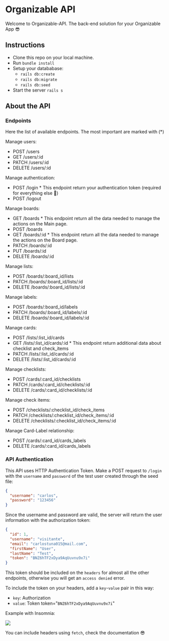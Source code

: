 # Organizable API

Welcome to Organizable-API. The back-end solution for your Organizable App 😎

## Instructions

- Clone this repo on your local machine.
- Run `bundle install`
- Setup your datababase:
  - `rails db:create`
  - `rails db:migrate`
  - `rails db:seed`
- Start the server `rails s`

## About the API

### Endpoints

Here the list of available endpoints. The most important are marked with (\*)

Manage users:

- POST /users
- GET /users/:id
- PATCH /users/:id
- DELETE /users/:id

Manage authentication:

- POST /login \* This endpoint return your authentication token (required for everything else 👀)
- POST /logout

Manage boards:

- GET /boards \* This endpoint return all the data needed to manage the actions on the Main page.
- POST /boards
- GET /boards/:id \* This endpoint return all the data needed to manage the actions on the Board page.
- PATCH /boards/:id
- PUT /boards/:id
- DELETE /boards/:id

Manage lists:

- POST /boards/:board_id/lists
- PATCH /boards/:board_id/lists/:id
- DELETE /boards/:board_id/lists/:id

Manage labels:

- POST /boards/:board_id/labels
- PATCH /boards/:board_id/labels/:id
- DELETE /boards/:board_id/labels/:id

Manage cards:

- POST /lists/:list_id/cards
- GET /lists/:list_id/cards/:id \* This endpoint return additional data about checklist and check_items
- PATCH /lists/:list_id/cards/:id
- DELETE /lists/:list_id/cards/:id

Manage checklists:

- POST /cards/:card_id/checklists
- PATCH /cards/:card_id/checklists/:id
- DELETE /cards/:card_id/checklists/:id

Manage check items:

- POST /checklists/:checklist_id/check_items
- PATCH /checklists/:checklist_id/check_items/:id
- DELETE /checklists/:checklist_id/check_items/:id

Manage Card-Label relationship:

- POST /cards/:card_id/cards_labels
- DELETE /cards/:card_id/cards_labels

### API Authentication

This API uses HTTP Authentication Token. Make a POST request to `/login` with the `username` and
`password` of the test user created through the seed file:

```json
{
  "username": "carlos",
  "password": "123456"
}
```

Since the username and password are valid, the server will return the user information with the authorization token:

```json
{
  "id": 1,
  "username": "visitante",
  "email": "carlostuna015@mail.com",
  "firstName": "User",
  "lastName": "Test",
  "token": "BNZ6hTF2xDya9AqUuvnu9x7i"
}
```

This token should be included on the `headers` for almost all the other endpoints, otherwise you will get an `access denied` error.

To include the token on your headers, add a `key`-`value` pair in this way:

- `key`: Authorization
- `value`: Token token="`BNZ6hTF2xDya9AqUuvnu9x7i`"

Example with Insomnia:

![](https://p-vvf5mjm.t2.n0.cdn.getcloudapp.com/items/2Nu5qnAO/Image%202020-06-24%20at%201.41.57%20PM.png?v=7c308ec3e6262ac6593faff230c2f67e)

You can include headers using `fetch`, check the documentation 😎
